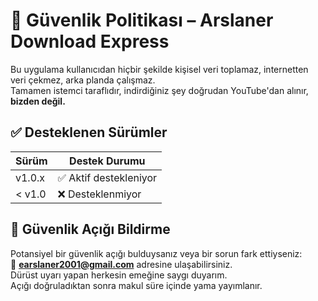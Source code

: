 # 🔐 Güvenlik Politikası – Arslaner Download Express

Bu uygulama kullanıcıdan hiçbir şekilde kişisel veri toplamaz, internetten veri çekmez, arka planda çalışmaz.  
Tamamen istemci taraflıdır, indirdiğiniz şey doğrudan YouTube'dan alınır, **bizden değil.**

## ✅ Desteklenen Sürümler

| Sürüm      | Destek Durumu     |
|------------|--------------------|
| v1.0.x     | ✅ Aktif destekleniyor |
| < v1.0     | ❌ Desteklenmiyor     |

## 📣 Güvenlik Açığı Bildirme

Potansiyel bir güvenlik açığı bulduysanız veya bir sorun fark ettiyseniz:  
📧 **earslaner2001@gmail.com** adresine ulaşabilirsiniz.  
Dürüst uyarı yapan herkesin emeğine saygı duyarım.  
Açığı doğruladıktan sonra makul süre içinde yama yayımlanır.
